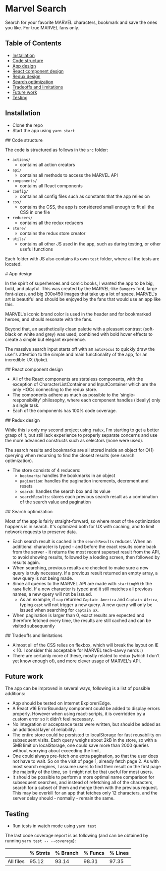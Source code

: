 # Marvel Search

Search for your favorite MARVEL characters, bookmark and save the ones you like. For true MARVEL fans only.

## Table of Contents

* [Installation](#installation)
* [Code structure](#code-structure)
* [App design](#app-design)
* [React component design](#react-component-design)
* [Redux design](#redux-design)
* [Search optimization](#search-optimization)
* [Tradeoffs and limitations](#tradeoffs-and-limitations)
* [Future work](#future-work)
* [Testing](#testing)

## Installation

* Clone the repo
* Start the app using `yarn start`

## Code structure

The code is structured as follows in the `src` folder:

* `actions/`
  * contains all action creators
* `api/`
  * contains all methods to access the MARVEL API
* `components/`
  * contains all React components
* `config/`
  * contains all config files such as constants that the app relies on
* `css/`
  * contains the CSS, the app is considered small enough to fit all the CSS
    in one file
* `reducers/`
  * contains all the redux reducers
* `store/`
  * contains the redux store creator
* `utils/`
  * contains all other JS used in the app, such as during testing, or other
    useful functions

Each folder with JS also contains its own `test` folder, where all the tests are located.

# App design

In the spirit of superheroes and comic books, I wanted the app to be big, bold, and playful. This was created by the MARVEL-like `Bangers` font, large font-sizes, and big 300x450 images that take up a lot of space. MARVEL's art is beautiful and should be enjoyed by the fans that would use an app like this.

MARVEL's iconic brand color is used in the header and for bookmarked heroes, and should resonate with the fans.

Beyond that, an aesthetically clean palette with a pleasant contrast (soft-black on white and grey) was used, combined with bold hover effects to create a simple but elegant experience.

The massive search input starts off with an `autoFocus` to quickly draw the user's attention to the simple and main functionality of the app, for an incredible UX (/joke).

## React component design

* All of the React components are stateless components, with the exception of CharacterListContainer and InputContainer which are the only HOCs connecting to the redux store.
* The components adhere as much as possible to the 'single-responsibility' philosophy, where each component handles (ideally) only a single task.
* Each of the components has 100% code coverage.

## Redux design

While this is only my second project using `redux`, I'm starting to get a better grasp of it, but still lack experience to properly separate concerns and use the more advanced constructs such as selectors (none were used).

The search results and bookmarks are all stored inside an object for O(1) querying when recursing to find the closest results (see search optimization).

* The store consists of 4 reducers:
  * `bookmarks`: handles the bookmarks in an object
  * `pagination`: handles the pagination increments, decrement and resets
  * `search`: handles the search box and its value
  * `searchResults`: stores each previous search result as a combination of the search value and pagination

## Search optimization

Most of the app is fairly straight-forward, so where most of the optimization happens is in search. It's optimized both for UX with caching, and to limit network requests to preserve data.

* Each search result is cached in the `searchResults` reducer. When an additional character is typed - and before the exact results come back from the server - it returns the most recent superset result from the API, to avoid showing results, followed by a loading screen, then followed by results again.
* When searching, previous results are checked to make sure a new query is truly necessary. If a previous result returned an empty array, a new query is not being made.
* Since all queries to the MARVEL API are made with `startingWith` the `name` field. If a new character is typed and it still matches all previous names, a new query will not be issued.
  * As an example, if `cap` returned `Captain America` and `Captain Africa`, typing `capt` will not trigger a new query. A new query will only be issued when searching for `captain aX`.
* When pagination is larger than 0, exact results are expected and therefore fetched every time, the results are still cached and can be visited subsequently

## Tradeoffs and limitations

* Almost all of the CSS relies on flexbox, which will break the layout on IE < 10. I consider this acceptable for MARVEL tech-savvy nerds :)
* There are certainly more of these, mostly related to redux (which I don't yet know enough of), and more clever usage of MARVEL's API.

## Future work

The app can be improved in several ways, following is a list of possible additions:

* App should be tested on Internet Explorer/Edge.
* A React v16 ErrorBoundary component could be added to display errors properly. However when using react-scripts, it is overridden by a custom error so it didn't feel necessary.
* No integration or acceptance tests were written, but should be added as an additional layer of reliability.
* The entire store could be persisted to localStorage for fast reusability on subsequent visits. Each query weighs about 2kB in the store, so with a 5MB limit on localStorage, one could save more than 2000 queries without worrying about exceeding the limit.
* One could always pre-fetch one extra pagination, so that the user does not have to wait. So on the visit of page 1, already fetch page 2. As with most search engines, I assume users to find their result on the first page the majority of the time, so it might not be that useful for most users.
* It should be possible to perform a more optimal name comparison for subsequent searches, and instead of refetching all of the characters, search for a subset of them and merge them with the previous request. This may be overkill for an app that fetches only 12 characters, and the server delay should - normally - remain the same.

## Testing

* Run tests in watch mode using `yarn test`

The last code coverage report is as following (and can be obtained by running `yarn test -- --coverage`):

|           | % Stmts | % Branch | % Funcs | % Lines |
| --------- | ------- | -------- | ------- | ------- |
| All files | 95.12   | 93.14    | 98.31   | 97.35   |
